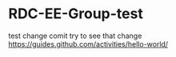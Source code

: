 # RDC-EE-Group-test
test
change comit
try to see that change
https://guides.github.com/activities/hello-world/
